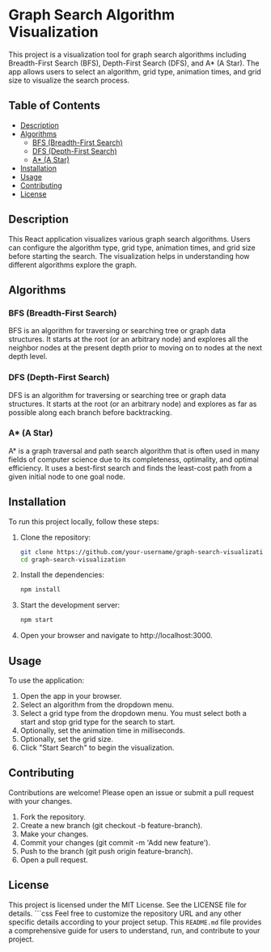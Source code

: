 # Graph Search Algorithm Visualization

This project is a visualization tool for graph search algorithms including Breadth-First Search (BFS), Depth-First Search (DFS), and A* (A Star). The app allows users to select an algorithm, grid type, animation times, and grid size to visualize the search process.

## Table of Contents
- [Description](#description)
- [Algorithms](#algorithms)
  - [BFS (Breadth-First Search)](#bfs-breadth-first-search)
  - [DFS (Depth-First Search)](#dfs-depth-first-search)
  - [A* (A Star)](#a-a-star)
- [Installation](#installation)
- [Usage](#usage)
- [Contributing](#contributing)
- [License](#license)

## Description

This React application visualizes various graph search algorithms. Users can configure the algorithm type, grid type, animation times, and grid size before starting the search. The visualization helps in understanding how different algorithms explore the graph.

## Algorithms

### BFS (Breadth-First Search)
BFS is an algorithm for traversing or searching tree or graph data structures. It starts at the root (or an arbitrary node) and explores all the neighbor nodes at the present depth prior to moving on to nodes at the next depth level.

### DFS (Depth-First Search)
DFS is an algorithm for traversing or searching tree or graph data structures. It starts at the root (or an arbitrary node) and explores as far as possible along each branch before backtracking.

### A* (A Star)
A* is a graph traversal and path search algorithm that is often used in many fields of computer science due to its completeness, optimality, and optimal efficiency. It uses a best-first search and finds the least-cost path from a given initial node to one goal node.

## Installation

To run this project locally, follow these steps:

1. Clone the repository:
   ```bash
   git clone https://github.com/your-username/graph-search-visualization.git
   cd graph-search-visualization

2. Install the dependencies:
    ```bash
    npm install

3. Start the development server:
    ```bash
    npm start

4. Open your browser and navigate to http://localhost:3000.

## Usage

To use the application:

1. Open the app in your browser.
2. Select an algorithm from the dropdown menu.
3. Select a grid type from the dropdown menu. You must select both a start and stop grid type for the search to start.
4. Optionally, set the animation time in milliseconds.
5. Optionally, set the grid size.
6. Click "Start Search" to begin the visualization.

## Contributing

Contributions are welcome! Please open an issue or submit a pull request with your changes.

1. Fork the repository.
2. Create a new branch (git checkout -b feature-branch).
3. Make your changes.
4. Commit your changes (git commit -m 'Add new feature').
5. Push to the branch (git push origin feature-branch).
6. Open a pull request.

## License

This project is licensed under the MIT License. See the LICENSE file for details.
    ```css
    Feel free to customize the repository URL and any other specific details according to your project setup. This `README.md` file provides a comprehensive guide for users to understand, run, and contribute to your project.
